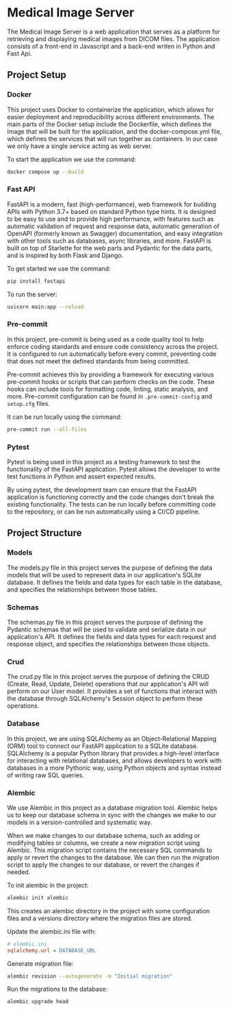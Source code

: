 
# Medical Image Server
The Medical Image Server is a web application that serves as a platform for retrieving and displaying medical images
from DICOM files. The application consists of a front-end in Javascript and a back-end writen in Python and Fast Api.

## Project Setup
### Docker
This project uses Docker to containerize the application, which allows for easier deployment and reproducibility across
different environments. The main parts of the Docker setup include the Dockerfile, which defines the image that will be
built for the application, and the docker-compose.yml file, which defines the services that will run together as containers.
In our case we only have a single service acting as web server.

To start the application we use the command:
```bash
docker compose up --build
```

### Fast API
FastAPI is a modern, fast (high-performance), web framework for building APIs with Python 3.7+ based on standard Python
type hints. It is designed to be easy to use and to provide high performance, with features such as automatic validation
of request and response data, automatic generation of OpenAPI (formerly known as Swagger) documentation, and easy
integration with other tools such as databases, async libraries, and more. FastAPI is built on top of Starlette for the
web parts and Pydantic for the data parts, and is inspired by both Flask and Django.

To get started we use the command:
```bash
pip install fastapi
```
To run the server:
```bash
uvicorn main:app --reload
```
### Pre-commit
In this project, pre-commit is being used as a code quality tool to help enforce coding standards and ensure code
consistency across the project. It is configured to run automatically before every commit, preventing code that does
not meet the defined standards from being committed.

Pre-commit achieves this by providing a framework for executing various pre-commit hooks or scripts that can perform
checks on the code. These hooks can include tools for formatting code, linting, static analysis, and more. Pre-commit
configuration can be found in ``.pre-commit-config`` and ``setup.cfg`` files. 

It can be run locally using the command:
```bash
pre-commit run --all-files
```
### Pytest
Pytest is being used in this project as a testing framework to test the functionality of the FastAPI application.
Pytest allows the developer to write test functions in Python and assert expected results.

By using pytest, the development team can ensure that the FastAPI application is functioning correctly and the code
changes don't break the existing functionality. The tests can be run locally before committing code to the repository,
or can be run automatically using a CI/CD pipeline.

## Project Structure
### Models
The models.py file in this project serves the purpose of defining the data models that will be used to represent data 
in our application's SQLite database. It defines the fields and data types for each table in the database, and specifies 
the relationships between those tables.

### Schemas
The schemas.py file in this project serves the purpose of defining the Pydantic schemas that will be used to validate 
and serialize data in our application's API. It defines the fields and data types for each request and response object,
and specifies the relationships between those objects.

### Crud
The crud.py file in this project serves the purpose of defining the CRUD (Create, Read, Update, Delete) operations that 
our application's API will perform on our User model. It provides a set of functions that interact with the database 
through SQLAlchemy's Session object to perform these operations.

### Database
In this project, we are using SQLAlchemy as an Object-Relational Mapping (ORM) tool to connect our FastAPI application 
to a SQLite database. SQLAlchemy is a popular Python library that provides a high-level interface for interacting with 
relational databases, and allows developers to work with databases in a more Pythonic way, using Python objects and 
syntax instead of writing raw SQL queries.

### Alembic
We use Alembic in this project as a database migration tool. Alembic helps us to keep our database schema in sync with 
the changes we make to our models in a version-controlled and systematic way.

When we make changes to our database schema, such as adding or modifying tables or columns, we create a new migration 
script using Alembic. This migration script contains the necessary SQL commands to apply or revert the changes to the 
database. We can then run the migration script to apply the changes to our database, or revert the changes if needed.

To init alembic in the project:
```bash
alembic init alembic
```
This creates an alembic directory in the project with some configuration files and a versions directory where the 
migration files are stored.

Update the alembic.ini file with:
```ini
# alembic.ini
sqlalchemy.url = DATABASE_URL
```
Generate migration file:
```bash
alembic revision --autogenerate -m "Initial migration"
```
Run the migrations to the database:
```bash
alembic upgrade head
```



